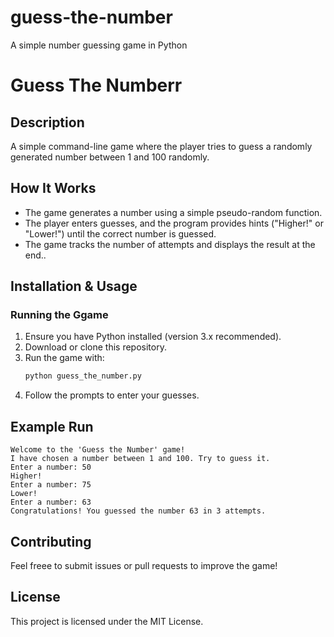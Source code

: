 # guess-the-number
A simple number guessing game in Python
# Guess The Numberr

## Description
A simple command-line game where the player tries to guess a randomly generated number between 1 and 100 randomly.

## How It Works
- The game generates a number using a simple pseudo-random function.
- The player enters guesses, and the program provides hints ("Higher!" or "Lower!") until the correct number is guessed.
- The game tracks the number of attempts and displays the result at the end..

## Installation & Usage
### Running the Ggame   
1. Ensure you have Python installed (version 3.x recommended). 
2. Download or clone this repository.
3. Run the game with:
   ```sh    
   python guess_the_number.py  
   ```  
4. Follow the prompts to enter your guesses.   
 
## Example Run  
```
Welcome to the 'Guess the Number' game!
I have chosen a number between 1 and 100. Try to guess it.
Enter a number: 50
Higher!
Enter a number: 75
Lower!
Enter a number: 63
Congratulations! You guessed the number 63 in 3 attempts.
```

## Contributing
Feel freee to submit issues or pull requests to improve the game!

## License
This project is licensed under the MIT License.

